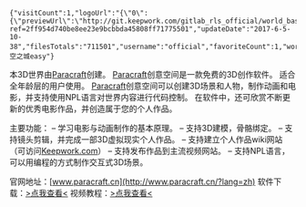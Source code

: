 <!-- BEGIN_AUTOGEN: do NOT edit in this block -->
```@wiki/js/world3D
{"visitCount":1,"logoUrl":"{\"0\":{\"previewUrl\":\"http://git.keepwork.com/gitlab_rls_official/world_base32_4wsktz5jxlsltc7ft6hgkyltpe/raw/master/preview.jpg\"}}","opusId":159,"desc":"","version":2,"worldUrl":"http://git.keepwork.com/gitlab_rls_official/world_base32_4wsktz5jxlsltc7ft6hgkyltpe/repository/archive.zip?ref=2ff954d740be8ee23e9bcbbda45808ff71775501","updateDate":"2017-6-5-10-38","filesTotals":"711501","username":"official","favoriteCount":1,"worldName":"天空之城easy"}
```
<!-- END_AUTOGEN-->
本3D世界由[Paracraft](http://www.paracraft.cn/?lang=zh)创建。
[Paracraft](http://www.paracraft.cn/?lang=zh)创意空间是一款免费的3D创作软件。
适合全年龄层的用户使用。
[Paracraft](http://www.paracraft.cn/?lang=zh)创意空间可以创建3D场景和人物，制作动画和电影，并支持使用NPL语言对世界内容进行代码控制。
在软件中，还可欣赏不断更新的优秀电影作品，并创造属于您的个人作品。

主要功能：
– 学习电影与动画制作的基本原理。
– 支持3D建模，骨骼绑定。
– 支持镜头剪辑，并完成一部3D虚拟现实个人作品。
– 支持建立个人作品wiki网站（可访问[Keepwork.com](http://keepwork.com)）
– 支持发布作品到主流视频网站。
– 支持NPL语言，可以用编程的方式制作交互式3D场景。

官网地址：[www.paracraft.cn](http://www.paracraft.cn/?lang=zh)
软件下载：[>点我查看<](http://www.paracraft.cn/download?lang=zh)
视频教程：[>点我查看<](https://github.com/LiXizhi/HourOfCode/wiki)

```@wiki/js/comment

```
